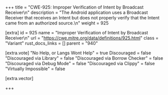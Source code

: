 +++
title = "CWE-925: Improper Verification of Intent by Broadcast Receiver\n"
description = "The Android application uses a Broadcast Receiver that receives an Intent but does not properly verify that the Intent came from an authorized source.\n"
weight = 925

[extra]
id = 925
name = "Improper Verification of Intent by Broadcast Receiver\n"
url = "https://cwe.mitre.org/data/definitions/925.html"
class = "Variant"
rust_docs_links = []
parent = "940"

[extra.vote]
"No Help, or Langs Wont Help" = true
Discouraged = false
"Discouraged via Library" = false
"Discouraged via Borrow Checker" = false
"Discouraged via Debug Mode" = false
"Discouraged via Clippy" = false
"Virtually Impossible" = false

[extra.vector]

+++